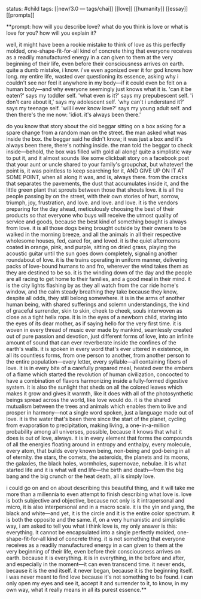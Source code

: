 status: #child 
tags: [[new/3.0 — tags/chai]] [[love]] [[humanity]] [[essay]] [[prompts]] 

**prompt: how will you describe love? what do you think is love or what is love for you? how will you explain it?

well, it might have been a rookie mistake to think of love as this perfectly molded, one-shape-fit-for-all kind of concrete thing that everyone receives as a readily manufactured energy in a can given to them at the very beginning of their life, even before their consciousness arrives on earth. quite a dumb mistake, i know. i've even agonized over it for god knows how long. my entire life, wasted over questioning its essence, asking why i couldn't see nor feel it anywhere in my body—if it could even be felt on a human body—and why everyone seemingly just knows what it is. 'can it be eaten?' says my toddler self. 'what even is it?' says my prepubescent self. 'i don't care about it,' says my adolescent self. 'why can't i understand it?' says my teenage self. 'will i ever know love?' says my young adult self. and then there's the me now: 'idiot. it's always been there.'

do you know that story about the old beggar sitting on a box asking for a spare change from a random man on the street. the man asked what was inside the box. the beggar said he didn't know; it was just a box and it's always been there, there's nothing inside. the man told the beggar to check inside—behold, the box was filled with gold all along! quite a simplistic way to put it, and it almost sounds like some clickbait story on a facebook post that your aunt or uncle shared to your family's groupchat, but whatever! the point is, it was pointless to keep searching for it, AND GIVE UP ON IT AT SOME POINT, when all along it was, and is, always there. from the cracks that separates the pavements, the dust that accumulates inside it, and the little green plant that sprouts between those that shouts love. it is all the people passing by on the street, with their own stories of hurt, sorrow, triumph, joy, frustration, and love. and love. and love. it is the vendors preparing for the day ahead, meticulously choosing the best of their products so that everyone who buys will receive the utmost quality of service and goods, because the best kind of something bought is always from love. it is all those dogs being brought outside by their owners to be walked in the morning breeze, and all the animals in all their respective wholesome houses, fed, cared for, and loved. it is the quiet afternoons coated in orange, pink, and purple, sitting on dried grass, playing the acoustic guitar until the sun goes down completely, signaling another roundabout of love. it is the trains operating in uniform manner, delivering packs of love-bound humans to and fro, wherever the wind takes them as they are destined to be so. it is the winding down of the day and the people are all racing to get home to their families, and a good meal in their mind. it is the city lights flashing by as they all watch from the car ride home's window, and the calm steady breathing they take because they know, despite all odds, they still belong somewhere. it is in the arms of another human being, with shared sufferings and solemn understandings, the kind of graceful surrender, skin to skin, cheek to cheek, souls interwoven as close as a tight helix rope. it is in the eyes of a newborn child, staring into the eyes of its dear mother, as if saying hello for the very first time. it is woven in every thread of music ever made by mankind, seamlessly created out of pure passion and devotion, just different forms of love, into an infinite amount of sound that can ever reverberate inside the confines of the earth's walls. it is spoken in every word that's ever uttered in existence, in all its countless forms, from one person to another, from another person to the entire population—every letter, every syllable—all containing fibers of love. it is in every bite of a carefully prepared meal, heated over the embers of a flame which started the revolution of human civilization, concocted to have a combination of flavors harmonizing inside a fully-formed digestive system. it is also the sunlight that sheds on all the colored leaves which makes it grow and gives it warmth, like it does with all of the photosynthetic beings spread across the world, like love would do. it is the shared mutualism between the trees and animals which enables them to live and prosper in harmony—not a single word spoken, just a language made out of love. it is the water that's been there since the start of the planet, cycling from evaporation to precipitation, making living, a one-in-a-million probability among all universes, possible, because it knows that what it does is out of love, always. it is in every element that forms the compounds of all the energies floating around in entropy and enthalpy, every molecule, every atom, that builds every known being, non-being and god-being in all of eternity. the stars, the comets, the asteroids, the planets and its moons, the galaxies, the black holes, wormholes, supernovae, nebulae. it is what started life and it is what will end life—the birth and death—from the big bang and the big crunch or the heat death, all is simply love. 

i could go on and on about describing this beautiful thing, and it will take me more than a millennia to even attempt to finish describing what love is. love is both subjective and objective, because not only is it intrapersonal and micro, it is also interpersonal and in a macro scale. it is the yin and yang, the black and white—and yet, it is the circle and it is the entire color spectrum. it is both the opposite and the same. if, on a very humanistic and simplistic way, i am asked to tell you what i think love is, my only answer is this: everything. it cannot be encapsulated into a single perfectly molded, one-shape-fit-for-all kind of concrete thing. it is not something that everyone receives as a readily manufactured energy in a can given to them at the very beginning of their life, even before their consciousness arrives on earth. because it is everything. it is in everything, in the before and after, and especially in the moment—it can even transcend time. it never ends, because it is the end itself. it never began, because it is the beginning itself. i was never meant to find love because it's not something to be found. i can only open my eyes and see it, accept it and surrender to it, to know, in my own way, what it really means in all its purest essence.**
